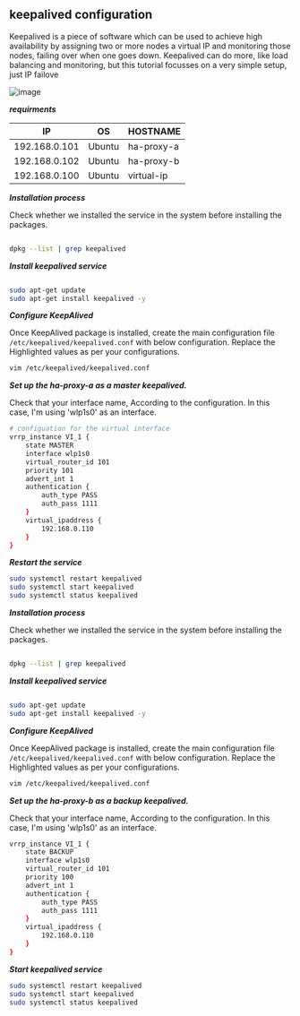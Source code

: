 ## keepalived configuration

Keepalived is a piece of software which can be used to achieve high availability by assigning two or more nodes a virtual IP and monitoring those nodes, failing over when one goes down. Keepalived can do more, like load balancing and monitoring, but this tutorial focusses on a very simple setup, just IP failove

![image](https://assets.digitalocean.com/articles/high_availability/ha-diagram-animated.gif)

**_requirments_**

|IP|OS|HOSTNAME|
|---|---|---|
|192.168.0.101|Ubuntu|ha-proxy-a|
|192.168.0.102|Ubuntu|ha-proxy-b|
|192.168.0.100|Ubuntu|virtual-ip|

**_Installation process_**

 Check whether we installed the service in the system before installing the packages.

```bash

dpkg --list | grep keepalived

```
_**Install keepalived service**_

```bash

sudo apt-get update
sudo apt-get install keepalived -y

```
_**Configure KeepAlived**_

Once KeepAlived package is installed, create the main configuration file `/etc/keepalived/keepalived.conf` with below configuration. Replace the Highlighted values as per your configurations.

```bash
vim /etc/keepalived/keepalived.conf
```

_**Set up the ha-proxy-a as a master keepalived.**_

Check that your interface name, According to the configuration. In this case, I'm using 'wlp1s0' as an interface.

```bash
# configuation for the virtual interface
vrrp_instance VI_1 {
    state MASTER
    interface wlp1s0
    virtual_router_id 101
    priority 101
    advert_int 1
    authentication {
        auth_type PASS
        auth_pass 1111
    }
    virtual_ipaddress {
        192.168.0.110
    }
}
```
_**Restart the service**_

```bash
sudo systemctl restart keepalived
sudo systemctl start keepalived
sudo systemctl status keepalived
```
**_Installation process_**


 Check whether we installed the service in the system before installing the packages.

```bash

dpkg --list | grep keepalived

```
_**Install keepalived service**_

```bash

sudo apt-get update
sudo apt-get install keepalived -y

```
_**Configure KeepAlived**_

Once KeepAlived package is installed, create the main configuration file `/etc/keepalived/keepalived.conf` with below configuration. Replace the Highlighted values as per your configurations.

```bash
vim /etc/keepalived/keepalived.conf
```

_**Set up the ha-proxy-b as a backup keepalived.**_

Check that your interface name, According to the configuration. In this case, I'm using 'wlp1s0' as an interface.

```bash
vrrp_instance VI_1 {
    state BACKUP
    interface wlp1s0
    virtual_router_id 101
    priority 100
    advert_int 1
    authentication {
        auth_type PASS
        auth_pass 1111
    }
    virtual_ipaddress {
        192.168.0.110
    }
}
```

_**Start keepalived service**_

```bash
sudo systemctl restart keepalived
sudo systemctl start keepalived
sudo systemctl status keepalived
```
